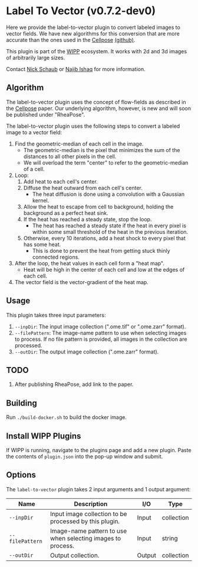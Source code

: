 # Label To Vector (v0.7.2-dev0)

Here we provide the label-to-vector plugin to convert labeled images to vector fields.
We have new algorithms for this conversion that are more accurate than the ones used in the [Cellpose](https://www.nature.com/articles/s41592-020-01018-x.epdf?sharing_token=yrCA1mB-y9TR8-RC8w_CPdRgN0jAjWel9jnR3ZoTv0Ms-A3TbUG5N7s_6d3I7lMImMDE6cyl-17ubiknffX50r-dX1un0XSIQ2PGYWsCV1du16fIaipcHNxste8FMByEL75Ek_S2_UEVkSk7lCFllWEVogGWJwmQkBC9uKq9UEA%3D) [(github)](https://github.com/MouseLand/cellpose).

This plugin is part of the [WIPP](https://isg.nist.gov/deepzoomweb/software/wipp) ecosystem.
It works with 2d and 3d images of arbitrarily large sizes.

Contact [Nick Schaub](mailto:nick.schaub@nih.gov) or [Najib Ishaq](mailto:najib.ishaq@nih.gov) for more information.

## Algorithm

The label-to-vector plugin uses the concept of flow-fields as described in the [Cellpose](https://www.nature.com/articles/s41592-020-01018-x.epdf?sharing_token=yrCA1mB-y9TR8-RC8w_CPdRgN0jAjWel9jnR3ZoTv0Ms-A3TbUG5N7s_6d3I7lMImMDE6cyl-17ubiknffX50r-dX1un0XSIQ2PGYWsCV1du16fIaipcHNxste8FMByEL75Ek_S2_UEVkSk7lCFllWEVogGWJwmQkBC9uKq9UEA%3D) paper.
Our underlying algorithm, however, is new and will soon be published under "RheaPose".

The label-to-vector plugin uses the following steps to convert a labeled image to a vector field:

1. Find the geometric-median of each cell in the image.
   - The geometric-median is the pixel that minimizes the sum of the distances to all other pixels in the cell.
   - We will overload the term "center" to refer to the geometric-median of a cell.
2. Loop:
   1. Add heat to each cell's center.
   2. Diffuse the heat outward from each cell's center.
      - The heat diffusion is done using a convolution with a Gaussian kernel.
   3. Allow the heat to escape from cell to background, holding the background as a perfect heat sink.
   4. If the heat has reached a steady state, stop the loop.
      - The heat has reached a steady state if the heat in every pixel is within some small threshold of the heat in the previous iteration.
   5. Otherwise, every 10 iterations, add a heat shock to every pixel that has some heat.
      - This is done to prevent the heat from getting stuck thinly connected regions.
3. After the loop, the heat values in each cell form a "heat map".
   - Heat will be high in the center of each cell and low at the edges of each cell.
4. The vector field is the vector-gradient of the heat map.

## Usage

This plugin takes three input parameters:

1. `--inpDir`: The input image collection (".ome.tif" or ".ome.zarr" format).
2. `--filePattern`: The image-name pattern to use when selecting images to process. If no file pattern is provided, all images in the collection are processed.
3. `--outDir`: The output image collection (".ome.zarr" format).

## TODO

1. After publishing RheaPose, add link to the paper.

## Building

Run `./build-docker.sh` to build the docker image.

## Install WIPP Plugins

If WIPP is running, navigate to the plugins page and add a new plugin.
Paste the contents of `plugin.json` into the pop-up window and submit.

## Options

The `label-to-vector` plugin takes 2 input arguments and 1 output argument:

| Name            | Description                                                 | I/O    | Type       |
| --------------- | ----------------------------------------------------------- | ------ | ---------- |
| `--inpDir`      | Input image collection to be processed by this plugin.      | Input  | collection |
| `--filePattern` | Image-name pattern to use when selecting images to process. | Input  | string     |
| `--outDir`      | Output collection.                                          | Output | collection |
